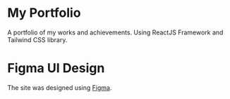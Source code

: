 # My Portfolio
A portfolio of my works and achievements. Using ReactJS Framework and Tailwind CSS library.

# Figma UI Design
The site was designed using [Figma](https://www.figma.com/file/xJLhskr7k8TsdxpJ6NfUaT/My_Portfolio). 
